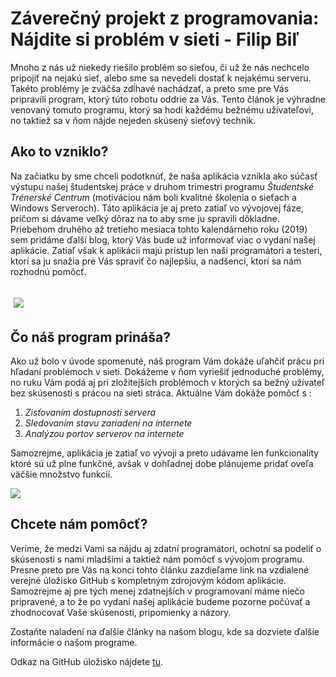 # Záverečný projekt z programovania: Nájdite si problém v sieti - Filip Biľ
Mnoho z nás už niekedy riešilo problém so sieťou, či už že nás nechcelo pripojiť na nejakú sieť, alebo sme sa nevedeli dostať k nejakému serveru. Takéto problémy je zväčša zdĺhavé nachádzať, a preto sme pre Vás pripravili program, ktorý túto robotu oddrie za Vás. Tento článok je výhradne venovaný tomuto programu, ktorý sa hodí každému bežnému užívateľovi, no taktiež sa v ňom nájde nejeden skúsený sieťový technik.

## Ako to vzniklo?

Na začiatku by sme chceli podotknúť, že naša aplikácia vznikla ako súčasť výstupu našej študentskej práce v druhom trimestri programu _Študentské Trénerské Centrum_ (motiváciou nám boli kvalitné školenia o sieťach a Windows Serveroch). Táto aplikácia je aj preto zatiaľ vo vývojovej fáze, pričom si dávame veľký dôraz na to aby sme ju spravili dôkladne. Priebehom druhého až tretieho mesiaca tohto kalendárneho roku (2019) sem pridáme ďalší blog, ktorý Vás bude už informovať viac o vydaní našej aplikácie. Zatiaľ však k aplikácii majú prístup len naši programátori a testeri, ktorí sa ju snažia pre Vás spraviť čo najlepšiu, a nadšenci, ktorí sa nám rozhodnú pomôcť.

##  [![](http://blog.vzdelavameprebuducnost.sk/wp-content/uploads/2019/01/pic1.png)](http://blog.vzdelavameprebuducnost.sk/wp-content/uploads/2019/01/pic1.png)

## Čo náš program prináša?

Ako už bolo v úvode spomenuté, náš program Vám dokáže uľahčiť prácu pri hľadaní problémoch v sieti. Dokážeme v ňom vyriešiť jednoduché problémy, no ruku Vám podá aj pri zložitejších problémoch v ktorých sa bežný užívateľ bez skúsenosti s prácou na sieti stráca. Aktuálne Vám dokáže pomôcť s :

1.  _Zisťovaním dostupnosti servera_
2.  _Sledovaním stavu zariadení na internete_
3.  _Analýzou portov serverov na internete_

Samozrejme, aplikácia je zatiaľ vo vývoji a preto udávame len funkcionality ktoré sú už plne funkčné, avšak v dohľadnej dobe plánujeme pridať oveľa väčšie množstvo funkcií.

[![](http://blog.vzdelavameprebuducnost.sk/wp-content/uploads/2019/01/pic2.png)](http://blog.vzdelavameprebuducnost.sk/wp-content/uploads/2019/01/pic2.png)

## Chcete nám pomôcť?

Veríme, že medzi Vami sa nájdu aj zdatní programátori, ochotní sa podeliť o skúsenosti s nami mladšími a taktiež nám pomôcť s vývojom programu. Presne preto pre Vás na konci tohto článku zazdieľame link na vzdialené verejné úložisko GitHub s kompletným zdrojovým kódom aplikácie.  Samozrejme aj pre tých menej zdatnejších v programovaní máme niečo pripravené, a to že po vydaní našej aplikácie budeme pozorne počúvať a zhodnocovať Vaše skúsenosti, pripomienky a názory.

Zostaňte naladení na ďalšie články na našom blogu, kde sa dozviete ďalšie informácie o našom programe.

Odkaz na GitHub úložisko nájdete [tu](https://github.com/filip112b/SimpleNetworkScanner).
